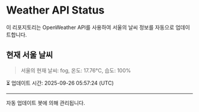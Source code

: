 
# Weather API Status

이 리포지토리는 OpenWeather API를 사용하여 서울의 날씨 정보를 자동으로 업데이트합니다.

## 현재 서울 날씨
> 서울의 현재 날씨: fog, 온도: 17.76°C, 습도: 100%

⏳ 업데이트 시간: 2025-09-26 05:57:24 (UTC)

---
자동 업데이트 봇에 의해 관리됩니다.

